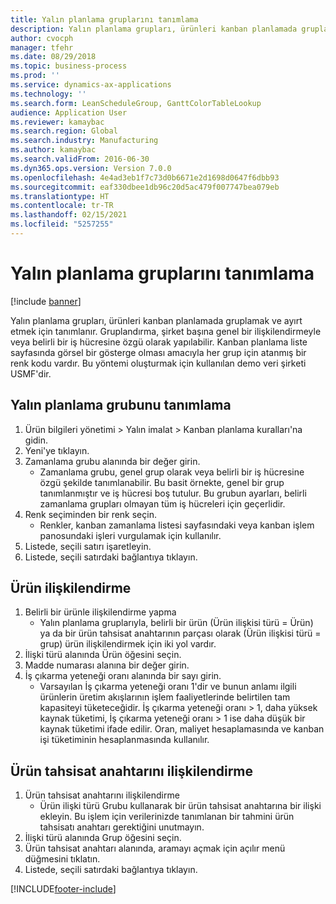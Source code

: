 ```yaml
---
title: Yalın planlama gruplarını tanımlama
description: Yalın planlama grupları, ürünleri kanban planlamada gruplamak ve ayırt etmek için tanımlanır.
author: cvocph
manager: tfehr
ms.date: 08/29/2018
ms.topic: business-process
ms.prod: ''
ms.service: dynamics-ax-applications
ms.technology: ''
ms.search.form: LeanScheduleGroup, GanttColorTableLookup
audience: Application User
ms.reviewer: kamaybac
ms.search.region: Global
ms.search.industry: Manufacturing
ms.author: kamaybac
ms.search.validFrom: 2016-06-30
ms.dyn365.ops.version: Version 7.0.0
ms.openlocfilehash: 4e4ad3eb1f7c73d0b6671e2d1698d0647f6dbb93
ms.sourcegitcommit: eaf330dbee1db96c20d5ac479f007747bea079eb
ms.translationtype: HT
ms.contentlocale: tr-TR
ms.lasthandoff: 02/15/2021
ms.locfileid: "5257255"
---
```

# <a name="define-lean-schedule-groups"></a>Yalın planlama gruplarını tanımlama

[!include [banner](../../includes/banner.md)]

Yalın planlama grupları, ürünleri kanban planlamada gruplamak ve ayırt etmek için tanımlanır. Gruplandırma, şirket başına genel bir ilişkilendirmeyle veya belirli bir iş hücresine özgü olarak yapılabilir. Kanban planlama liste sayfasında görsel bir gösterge olması amacıyla her grup için atanmış bir renk kodu vardır. Bu yöntemi oluşturmak için kullanılan demo veri şirketi USMF'dir.


## <a name="define-lean-scheduling-group"></a>Yalın planlama grubunu tanımlama
1. Ürün bilgileri yönetimi > Yalın imalat > Kanban planlama kuralları'na gidin.
2. Yeni'ye tıklayın.
3. Zamanlama grubu alanında bir değer girin.
    * Zamanlama grubu, genel grup olarak veya belirli bir iş hücresine özgü şekilde tanımlanabilir. Bu basit örnekte, genel bir grup tanımlanmıştır ve iş hücresi boş tutulur. Bu grubun ayarları, belirli zamanlama grupları olmayan tüm iş hücreleri için geçerlidir.  
4. Renk seçiminden bir renk seçin.
    * Renkler, kanban zamanlama listesi sayfasındaki veya kanban işlem panosundaki işleri vurgulamak için kullanılır.  
5. Listede, seçili satırı işaretleyin.
6. Listede, seçili satırdaki bağlantıya tıklayın.

## <a name="associate-product"></a>Ürün ilişkilendirme
1. Belirli bir ürünle ilişkilendirme yapma
    * Yalın planlama gruplarıyla, belirli bir ürün (Ürün ilişkisi türü = Ürün) ya da bir ürün tahsisat anahtarının parçası olarak (Ürün ilişkisi türü = grup) ürün ilişkilendirmek için iki yol vardır.    
2. İlişki türü alanında Ürün öğesini seçin.
3. Madde numarası alanına bir değer girin.
4. İş çıkarma yeteneği oranı alanında bir sayı girin.
    * Varsayılan İş çıkarma yeteneği oranı 1'dir ve bunun anlamı ilgili ürünlerin üretim akışlarının işlem faaliyetlerinde belirtilen tam kapasiteyi tüketeceğidir. İş çıkarma yeteneği oranı > 1, daha yüksek kaynak tüketimi, İş çıkarma yeteneği oranı > 1 ise daha düşük bir kaynak tüketimi ifade edilir. Oran, maliyet hesaplamasında ve kanban işi tüketiminin hesaplanmasında kullanılır.  

## <a name="associate-item-allocation-key"></a>Ürün tahsisat anahtarını ilişkilendirme
1. Ürün tahsisat anahtarını ilişkilendirme
    * Ürün ilişki türü Grubu kullanarak bir ürün tahsisat anahtarına bir ilişki ekleyin.   Bu işlem için verilerinizde tanımlanan bir tahmini ürün tahsisatı anahtarı gerektiğini unutmayın.  
2. İlişki türü alanında Grup öğesini seçin.
3. Ürün tahsisat anahtarı alanında, aramayı açmak için açılır menü düğmesini tıklatın.
4. Listede, seçili satırdaki bağlantıya tıklayın.



[!INCLUDE[footer-include](../../../includes/footer-banner.md)]